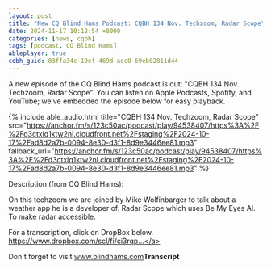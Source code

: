 ```yaml
---
layout: post
title: "New CQ Blind Hams Podcast: CQBH 134 Nov. Techzoom, Radar Scope"
date: 2024-11-17 10:12:54 +0000
categories: [news, cqbh]
tags: [podcast, CQ Blind Hams]
ableplayer: true
cqbh_guid: 03ffa34c-19ef-469d-aec8-69eb02811d44
---
```


A new episode of the CQ Blind Hams podcast is out: "CQBH 134 Nov. Techzoom, Radar Scope". You can listen on Apple Podcasts, Spotify, and YouTube; we’ve embedded the episode below for easy playback.

{% include able_audio.html title="CQBH 134 Nov. Techzoom, Radar Scope" src="https://anchor.fm/s/123c50ac/podcast/play/94538407/https%3A%2F%2Fd3ctxlq1ktw2nl.cloudfront.net%2Fstaging%2F2024-10-17%2Fad8d2a7b-0094-8e30-d3f1-8d9e3446ee81.mp3" fallback_url="https://anchor.fm/s/123c50ac/podcast/play/94538407/https%3A%2F%2Fd3ctxlq1ktw2nl.cloudfront.net%2Fstaging%2F2024-10-17%2Fad8d2a7b-0094-8e30-d3f1-8d9e3446ee81.mp3" %}

Description (from CQ Blind Hams):

<p>On this techzoom we are joined by 
Mike Wolfinbarger to talk about a weather app he is a developer of. Radar Scope which uses Be My Eyes AI. To make radar accessible.

For a transcription, click on DropBox below.
<a href="https://www.youtube.com/redirect?event=video_description&amp;redir_token=QUFFLUhqa01mYkVrYnVlY2RJZzN4dThrb3d0M3RlMFNOQXxBQ3Jtc0tuWVNxa201NlFWZ0llSmpzbndvMTFGNDlGUU9SRGdMZjE4MlUza2tGNDE1Ulo5REl0XzBRNmhmS1dLVndZVy1Ta0JnaEZ5ZFVTTDNvYnEzdE5McjZaV0FvaVBZbWtpUVMzUFVSU1VpSU00TURMYzFXOA&amp;q=https%3A%2F%2Fwww.dropbox.com%2Fscl%2Ffi%2Fci3rqpnpcmrq28ltx9r5n%2FRadar-Scope-Techzoom-for-Nov.-2024.txt%3Frlkey%3Dkqog7eexfrqydsvfpcpmfcxml%26dl%3D1&amp;v=dqAvzoaaov0" target="_blank" rel="ugc noopener noreferrer">https://www.dropbox.com/scl/fi/ci3rqp...</a>

Don't forget to visit www.blindhams.com<strong>Transcript</strong></p>
